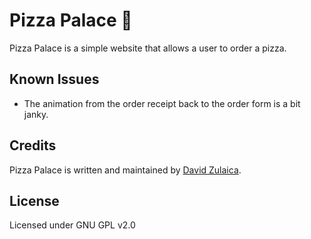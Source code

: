 # Pizza Palace 🍕
Pizza Palace is a simple website that allows a user to order a pizza.

## Known Issues
- The animation from the order receipt back to the order form is a bit janky.

## Credits
Pizza Palace is written and maintained by [David Zulaica](http://zulaica.info).

## License
Licensed under GNU GPL v2.0
